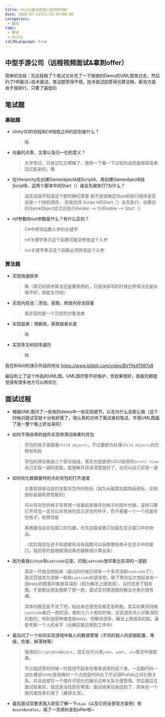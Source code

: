 ```yaml
---
title: Unity面试总结(20200708)
date: 2020-07-11T21:10:47+08:00
categories:
 - 面试
tags:
 - 面试
 - Unity
isCJKLanguage: true
---
```


## 中型手游公司（远程视频面试&拿到offer）

简单的总结：先远程做了个笔试又补充了一下我做的Demo的UML图发过去，然后约了HR面试+技术面试。笔试题答得不错，技术面试回答得也算流畅，薪资方面由于我转行，只要了最低的

## 笔试题

### 基础题

- Unity3D的协程和C#线程之间的区别是什么？

  > 略

- 向量的点乘、叉乘以及归一化的意义？

  > 大学学过，只是记忆又模糊了，搜索一下看一下过程的话还是很容易再回忆起来的，略

- 在Hierarchy先创建GameobjectA挂ScriptA，再创建GameobjectB挂ScriptB，这两个脚本中的Start（）谁会先被执行?为什么？

  > 说实话我不知道这个题的确切答案
  > 我不是很确定Start的执行顺序是否会是一个随机顺序， 但我觉得 Script A的Start（）会先执行，创建后的GameObject会立刻执行Awake --> OnEnable --> Start（）

- ref参数和out参数是什么？有什么区别？

  > C#中修饰函数入参的关键字
  >
  > ref关键字表示这个函数可能会修改这个入参
  >
  > out关键字表示这个函数必须修改这个入参

### 算法题

- 实现快速排序

  > 略（常见的排序算法还是要熟悉的，只是快排写的时候边界情况总是处理不好，熟能生巧吧）

- 实现内存池：添加、获取、修改内存池容量

  > 我实现的是一个泛型的对象池类

- 实现链表：增删改，获取链表长度

  > 略

- 实现多叉树前序遍历

  > 略

我在Bilibili的演示作品的地址 https://www.bilibili.com/video/BV1Ye411W7x8

最后附上了这个作品的UML图，UML图尽管不好维护，但效果很好，我画完都能觉得有很多地方可以再优化



## 面试过程

- 根据UML图问了一些我的demo中一些实现细节，以及为什么会那么做（这个时候对面试官就十分有好感了，很认真的对待了面试者的笔试，毕竟UML图画了我一整个晚上肝出来的）

- 如何不用自带的组件实现带滑动效果的背包

  > 背包的格子直接塞`child objects`，不过要额外处理`child objects`的位移和布局
  >
  > 背包的滑动条由三个部分组成，其实也就是把UGUI自带的`Scroll View`自己实现一遍的思路，能理解并且讲清楚就好了，也可以自己实现一遍

- 如何优化数据量特别大的背包的打开速度

  > 主要思路是动态的加载背包中的物品（因为从磁盘加载物品图标、绘制图标是最耗费性能的）
  >
  > 可以将背包的格子背景用一张看起来像背包格子的图片代替，这样只要打开背包一定可以非常快的显示背包的样子，而不需要一个一个的画背包格子，耗费性能
  >
  > 再根据当前背包窗口的位置，优先加载或者只加载在显示窗口中的物品。
  >
  > （其实我现在还不知道要有没有函数可以获取哪些格子在显示中的窗口，我回答的是根据滑动条的偏移值计算出来）

- 因为看我`Github`有`Leetcode`记录，问我`Leetcode`里印象比较深的一道题

  > 其实一开始没想起来（面试的时候已经有一个多月没刷`Leetcode`了），面试官就改为说聊一聊刷`Leetcode`的感受吧，聊了两句后才想起来有一道easy的题我印象极其深刻（因为解法上限很高），当时还发了朋友圈，于是翻出朋友圈聊了那一题，面试官对那道题的解法也表示很有趣。
  >
  > 具体的题还是不说了吧，贴出来总感觉会被恶意刷题。其实如果坚持做`Leetcode`每日一题的话，做到七八十题的时候，总会遇到令人印象深刻的题的，特别是那种难度是easy，但解法很多、解法上限很高的题，最能考察一个人的水平（也确实能应用到工作中）

- 最后问了一个如何实现游戏中敌人的数值管理（不同的敌人的武器配置、等级、伤害、掉落物等）

  > 我用的`ScriptableObject`，其实也可以用`json`、`yaml`、`csv`等文件做配置。
  >
  > 不过我回答的时候一时竟想不起来在哪里调用的这个类，一边翻代码一边吐槽说Unity里很痛的一个点就是时间长了不记得Prefab之间引用关系，并且说想写一个插件可视化的展示这种关系方便管理。然后最后在面试结束前，我还是没找到在哪里。面试结束后我找到了，原来在一个类的属性里引用了（藏得太深）。

- 最后面试官要求我入职前了解一下`xLua`（以及它的全部官方案例）和`AssetBundles`，隔了一天顺利拿到offer啦~
